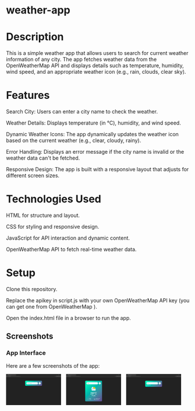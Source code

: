 # weather-app

# Description

This is a simple weather app that allows users to search for current weather information of any city. The app fetches weather data from the OpenWeatherMap API and displays details such as temperature, humidity, wind speed, and an appropriate weather icon (e.g., rain, clouds, clear sky).

# Features

Search City: Users can enter a city name to check the weather.

Weather Details: Displays temperature (in °C), humidity, and wind speed.

Dynamic Weather Icons: The app dynamically updates the weather icon based on the current weather (e.g., clear, cloudy, rainy).

Error Handling: Displays an error message if the city name is invalid or the weather data can't be fetched.

Responsive Design: The app is built with a responsive layout that adjusts for different screen sizes.

# Technologies Used

HTML for structure and layout.

CSS for styling and responsive design.

JavaScript for API interaction and dynamic content.

OpenWeatherMap API to fetch real-time weather data.

# Setup

Clone this repository.

Replace the apikey in script.js with your own OpenWeatherMap API key (you can get one from OpenWeatherMap
).

Open the index.html file in a browser to run the app.

## Screenshots

### App Interface
Here are a few screenshots of the app:

<div>
  <img src="images/Weather_1.png" alt="Main Interface" width="30%" style="margin-right: 10px;">
  <img src="images/Weather_2.png" alt="Weather Details" width="30%" style="margin-right: 10px;">
  <img src="images/Weather_3.png" alt="Error Message" width="30%">
</div>
